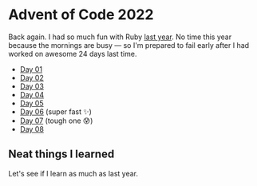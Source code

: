 # Advent of Code 2022

Back again. I had so much fun with Ruby [last year](https://github.com/georgiee/advent-of-code-2021).
No time this year because the mornings are busy — so I'm prepared to fail early after I had worked on awesome 24 days last time.

+ [Day 01](day-01/)
+ [Day 02](day-02/)
+ [Day 03](day-03/)
+ [Day 04](day-04/)
+ [Day 05](day-05/)
+ [Day 06](day-06/) (super fast ✨)
+ [Day 07](day-07/) (tough one 😰)
+ [Day 08](day-08/)

## Neat things I learned
Let's see if I learn as much as last year.
